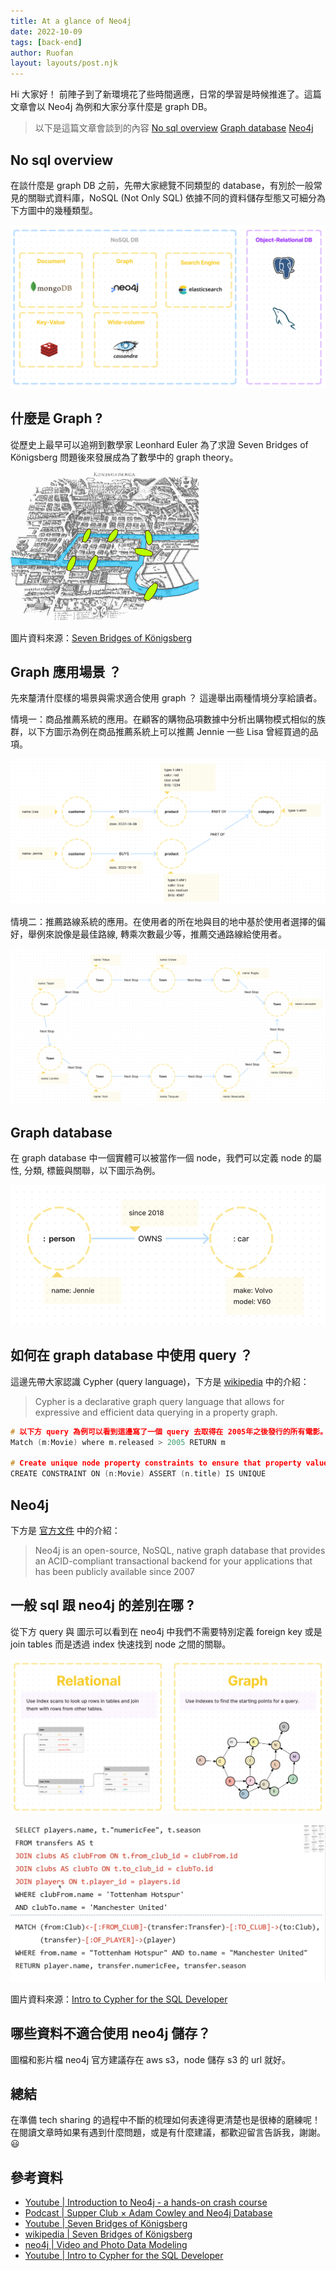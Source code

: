 ```yaml
---
title: At a glance of Neo4j
date: 2022-10-09
tags: [back-end]
author: Ruofan
layout: layouts/post.njk
---
```



<!-- summary -->
Hi 大家好！ 前陣子到了新環境花了些時間適應，日常的學習是時候推進了。這篇文章會以 Neo4j 為例和大家分享什麼是 graph DB。



<!-- summary -->

<!-- more -->

>以下是這篇文章會談到的內容
[No sql overview](#no-sql-overview)
[Graph database](#graph-database)
[Neo4j](#neo4j)


## No sql overview

在談什麼是 graph DB 之前，先帶大家總覽不同類型的 database，有別於一般常見的關聯式資料庫，NoSQL (Not Only SQL) 依據不同的資料儲存型態又可細分為下方圖中的幾種類型。

![](/img/posts/ruofan/sql-no-sql.png)

## 什麼是 Graph ?

從歷史上最早可以追朔到數學家 Leonhard Euler 為了求證 Seven Bridges of Königsberg 問題後來發展成為了數學中的 graph theory。

![](/img/posts/ruofan/Konigsberg_bridges.png)

圖片資料來源：[Seven Bridges of Königsberg](https://en.wikipedia.org/wiki/Seven_Bridges_of_K%C3%B6nigsberg)

## Graph 應用場景 ？

先來釐清什麼樣的場景與需求適合使用 graph ？ 這邊舉出兩種情境分享給讀者。

情境一：商品推薦系統的應用。在顧客的購物品項數據中分析出購物模式相似的族群，以下方圖示為例在商品推薦系統上可以推薦 Jennie 一些 Lisa 曾經買過的品項。

![](/img/posts/ruofan/scenario-1-neo4j.png)

情境二：推薦路線系統的應用。在使用者的所在地與目的地中基於使用者選擇的偏好，舉例來說像是最佳路線, 轉乘次數最少等，推薦交通路線給使用者。

![](/img/posts/ruofan/scenario-2-neo4j.png)

## Graph database

在 graph database 中一個實體可以被當作一個 node，我們可以定義 node 的屬性, 分類, 標籤與關聯，以下圖示為例。

![](/img/posts/ruofan/node-graph.png)

## 如何在 graph database 中使用 query ？

這邊先帶大家認識 Cypher (query language)，下方是 [wikipedia](https://en.wikipedia.org/wiki/Cypher_(query_language)#:~:text=Cypher%20is%20a%20declarative%20graph,formerly%20Neo%20Technology) 中的介紹：

>Cypher is a declarative graph query language that allows for expressive and efficient data querying in a property graph.

```c
# 以下方 query 為例可以看到這邊寫了一個 query 去取得在 2005年之後發行的所有電影。
Match (m:Movie) where m.released > 2005 RETURN m

# Create unique node property constraints to ensure that property values are unique for all nodes with a specific label. Adding the unique constraint, implicitly adds an index on that property.
CREATE CONSTRAINT ON (n:Movie) ASSERT (n.title) IS UNIQUE
```


## Neo4j

下方是 [官方文件](https://neo4j.com/) 中的介紹：

>Neo4j is an open-source, NoSQL, native graph database that provides an ACID-compliant transactional backend for your applications that has been publicly available since 2007

## 一般 sql 跟 neo4j 的差別在哪 ?

從下方 query 與 圖示可以看到在 neo4j 中我們不需要特別定義 foreign key 或是 join tables 而是透過 index 快速找到 node 之間的關聯。

![](/img/posts/ruofan/relational-graph.png)

![](/img/posts/ruofan/sql-cypher.png)

圖片資料來源：[Intro to Cypher for the SQL Developer](https://www.youtube.com/watch?v=RIWuA_K7_GY)

## 哪些資料不適合使用 neo4j 儲存？

圖檔和影片檔 neo4j 官方建議存在 aws s3，node 儲存 s3 的 url 就好。


## 總結

在準備 tech sharing 的過程中不斷的梳理如何表達得更清楚也是很棒的磨練呢！
在閱讀文章時如果有遇到什麼問題，或是有什麼建議，都歡迎留言告訴我，謝謝。😃

## 參考資料
- [Youtube | Introduction to Neo4j - a hands-on crash course](https://www.youtube.com/watch?v=ou2st6FYxR8)
- [Podcast | Supper Club × Adam Cowley and Neo4j Database](https://syntax.fm/show/487/supper-club-adam-cowley-and-neo4j-database#t=04:54)
- [Youtube | Seven Bridges of Königsberg](https://www.youtube.com/watch?v=nZwSo4vfw6c)
- [wikipedia | Seven Bridges of Königsberg](https://en.wikipedia.org/wiki/Seven_Bridges_of_K%C3%B6nigsberg)
- [neo4j | Video and Photo Data Modeling](https://community.neo4j.com/t5/neo4j-graph-platform/video-and-photo-data-modeling/m-p/21282)
- [Youtube | Intro to Cypher for the SQL Developer](https://www.youtube.com/watch?v=RIWuA_K7_GY)
